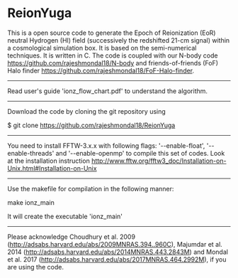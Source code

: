 # ReionYuga
This is a open source code to generate the Epoch of Reionization (EoR) neutral Hydrogen (HI) field (successively the redshifted 21-cm signal) within a cosmological simulation box. It is based on the semi-numerical techniques. It is written in C. The code is coupled with our N-body code https://github.com/rajeshmondal18/N-body and friends-of-friends (FoF) Halo finder https://github.com/rajeshmondal18/FoF-Halo-finder.
_____________________________________

Read user's guide 'ionz_flow_chart.pdf' to understand the algorithm.
_____________________________________

Download the code by cloning the git repository using

$ git clone https://github.com/rajeshmondal18/ReionYuga
_____________________________________

You need to install FFTW-3.x.x with following flags: '--enable-float', '--enable-threads' and '--enable-openmp' to compile this set of codes. Look at the installation instruction http://www.fftw.org/fftw3_doc/Installation-on-Unix.html#Installation-on-Unix
_____________________________________

Use the makefile for compilation in the following manner:

make ionz_main

It will create the executable 'ionz_main'
_____________________________________

Please acknowledge Choudhury et al. 2009 (http://adsabs.harvard.edu/abs/2009MNRAS.394..960C), Majumdar et al. 2014 (http://adsabs.harvard.edu/abs/2014MNRAS.443.2843M) and Mondal et al. 2017 (http://adsabs.harvard.edu/abs/2017MNRAS.464.2992M), if you are using the code.
